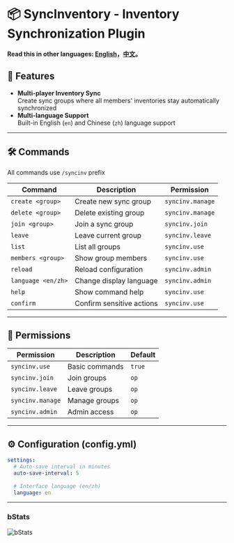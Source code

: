 # 📦 SyncInventory - Inventory Synchronization Plugin  

**Read this in other languages: [English](README.md)，[中文](README_zh.md)。**

## 📌 Features  

- **Multi-player Inventory Sync**  
  Create sync groups where all members' inventories stay automatically synchronized  
- **Multi-language Support**  
  Built-in English (`en`) and Chinese (`zh`) language support  

---

## 🛠 Commands  

All commands use `/syncinv` prefix  

| Command | Description | Permission |  
|---------|-------------|------------|  
| `create <group>` | Create new sync group | `syncinv.manage` |  
| `delete <group>` | Delete existing group | `syncinv.manage` |  
| `join <group>` | Join a sync group | `syncinv.join` |  
| `leave` | Leave current group | `syncinv.leave` |  
| `list` | List all groups | `syncinv.use` |  
| `members <group>` | Show group members | `syncinv.use` |  
| `reload` | Reload configuration | `syncinv.admin` |  
| `language <en/zh>` | Change display language | `syncinv.admin` |  
| `help` | Show command help | `syncinv.use` |  
| `confirm` | Confirm sensitive actions | `syncinv.use` |  

---

## 🔑 Permissions  

| Permission | Description | Default |  
|------------|-------------|---------|  
| `syncinv.use` | Basic commands | `true` |  
| `syncinv.join` | Join groups | `op` |  
| `syncinv.leave` | Leave groups | `op` |  
| `syncinv.manage` | Manage groups | `op` |  
| `syncinv.admin` | Admin access | `op` |  

---

## ⚙ Configuration (config.yml)  

```yaml
settings:
  # Auto-save interval in minutes
  auto-save-interval: 5
  
  # Interface language (en/zh)
  language: en
```

---

### bStats
![bStats](https://bstats.org/signatures/bukkit/SyncInventory.svg)
